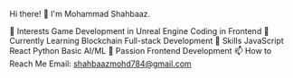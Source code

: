 Hi there! 👋
I'm Mohammad Shahbaaz.

👀 Interests
Game Development in Unreal Engine
Coding in Frontend
🌱 Currently Learning
Blockchain
Full-stack Development
🧠 Skills
JavaScript
React
Python
Basic AI/ML
💖 Passion
Frontend Development
📫 How to Reach Me
Email: shahbaazmohd784@gmail.com
<!---
MohammadShahbaaz/MohammadShahbaaz is a ✨ special ✨ repository because its `README.md` (this file) appears on your GitHub profile.
You can click the Preview link to take a look at your changes.
--->
